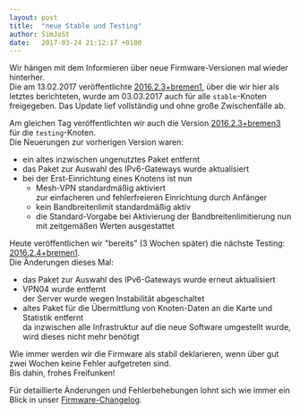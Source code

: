 ```yaml
---
layout: post
title:  "neue Stable und Testing"
author: SimJoSt
date:   2017-03-24 21:12:17 +0100
---
```

Wir hängen mit dem Informieren über neue Firmware-Versionen mal wieder hinterher.  
Die am 13.02.2017 veröffentlichte [2016.2.3+bremen1](https://wiki.bremen.freifunk.net/Firmware/Changelog#freifunk-bremen-versionen_2016-2-3-bremen1), über die wir hier als letztes berichteten, wurde am 03.03.2017 auch für alle `stable`-Knoten freigegeben. Das Update lief vollständig und ohne große Zwischenfälle ab.

Am gleichen Tag veröffentlichten wir auch die Version [2016.2.3+bremen3](https://wiki.bremen.freifunk.net/Firmware/Changelog#freifunk-bremen-versionen_2016-2-3-bremen3) für die `testing`-Knoten.  
Die Neuerungen zur vorherigen Version waren:

- ein altes inzwischen ungenutztes Paket entfernt
- das Paket zur Auswahl des IPv6-Gateways wurde aktualisiert
- bei der Erst-Einrichtung eines Knotens ist nun
    - Mesh-VPN standardmäßig aktiviert   
      zur einfacheren und fehlerfreieren Einrichtung durch Anfänger
    - kein Bandbreitenlimit standardmäßig aktiv
    - die Standard-Vorgabe bei Aktivierung der Bandbreitenlimitierung nun mit zeitgemäßen Werten ausgestattet

Heute veröffentlichen wir "bereits" (3 Wochen später) die nächste Testing: [2016.2.4+bremen1](https://wiki.bremen.freifunk.net/Firmware/Changelog#freifunk-bremen-versionen_2016-2-4-bremen1).  
Die Änderungen dieses Mal:

- das Paket zur Auswahl des IPv6-Gateways wurde erneut aktualisiert
- VPN04 wurde entfernt  
  der Server wurde wegen Instabilität abgeschaltet
- altes Paket für die Übermittlung von Knoten-Daten an die Karte und Statistik entfernt  
  da inzwischen alle Infrastruktur auf die neue Software umgestellt wurde, wird dieses nicht mehr benötigt

Wie immer werden wir die Firmware als stabil deklarieren, wenn über gut zwei Wochen keine Fehler aufgetreten sind.  
Bis dahin, frohes Freifunken!

Für detaillierte Änderungen und Fehlerbehebungen lohnt sich wie immer ein Blick in unser [Firmware-Changelog](https://wiki.bremen.freifunk.net/Firmware/Changelog).
